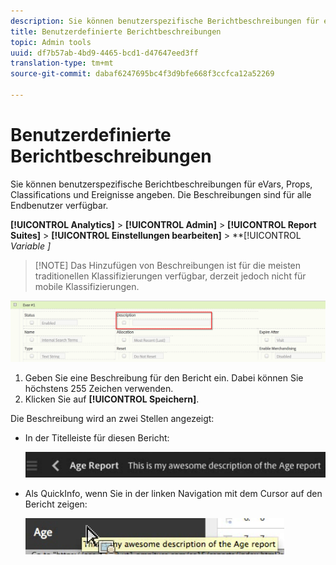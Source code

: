 ```yaml
---
description: Sie können benutzerspezifische Berichtbeschreibungen für eVars, Props, Classifications und Ereignisse angeben. Die Beschreibungen sind für alle Endbenutzer verfügbar.
title: Benutzerdefinierte Berichtbeschreibungen
topic: Admin tools
uuid: df7b57ab-4bd9-4465-bcd1-d47647eed3ff
translation-type: tm+mt
source-git-commit: dabaf6247695bc4f3d9bfe668f3ccfca12a52269

---
```



# Benutzerdefinierte Berichtbeschreibungen

Sie können benutzerspezifische Berichtbeschreibungen für eVars, Props, Classifications und Ereignisse angeben. Die Beschreibungen sind für alle Endbenutzer verfügbar.

**[!UICONTROL Analytics]** > **[!UICONTROL Admin]** > **[!UICONTROL Report Suites]** > **[!UICONTROL Einstellungen bearbeiten]** > **[!UICONTROL *Variable *]**

>[!NOTE] Das Hinzufügen von Beschreibungen ist für die meisten traditionellen Klassifizierungen verfügbar, derzeit jedoch nicht für mobile Klassifizierungen.

![](assets/report_descriptions.png)

1. Geben Sie eine Beschreibung für den Bericht ein. Dabei können Sie höchstens 255 Zeichen verwenden.
1. Klicken Sie auf **[!UICONTROL Speichern]**.

Die Beschreibung wird an zwei Stellen angezeigt:

* In der Titelleiste für diesen Bericht:

   ![](assets/report_description_2.png)

* Als QuickInfo, wenn Sie in der linken Navigation mit dem Cursor auf den Bericht zeigen:

   ![](assets/report_description_3.png)

